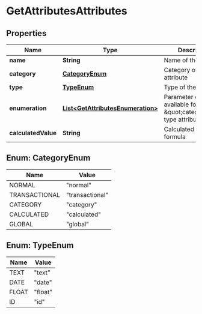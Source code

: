 
# GetAttributesAttributes

## Properties
Name | Type | Description | Notes
------------ | ------------- | ------------- | -------------
**name** | **String** | Name of the attribute | 
**category** | [**CategoryEnum**](#CategoryEnum) | Category of the attribute | 
**type** | [**TypeEnum**](#TypeEnum) | Type of the attribute |  [optional]
**enumeration** | [**List&lt;GetAttributesEnumeration&gt;**](GetAttributesEnumeration.md) | Parameter only available for \&quot;category\&quot; type attributes. |  [optional]
**calculatedValue** | **String** | Calculated value formula |  [optional]


<a name="CategoryEnum"></a>
## Enum: CategoryEnum
Name | Value
---- | -----
NORMAL | &quot;normal&quot;
TRANSACTIONAL | &quot;transactional&quot;
CATEGORY | &quot;category&quot;
CALCULATED | &quot;calculated&quot;
GLOBAL | &quot;global&quot;


<a name="TypeEnum"></a>
## Enum: TypeEnum
Name | Value
---- | -----
TEXT | &quot;text&quot;
DATE | &quot;date&quot;
FLOAT | &quot;float&quot;
ID | &quot;id&quot;



